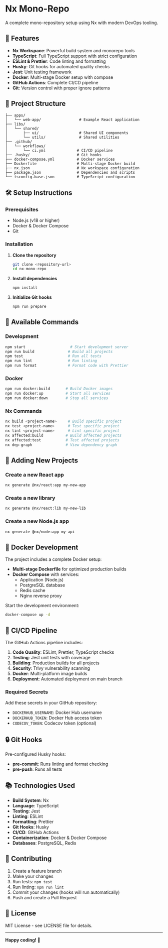 # Nx Mono-Repo

A complete mono-repository setup using Nx with modern DevOps tooling.

## 🚀 Features

- **Nx Workspace**: Powerful build system and monorepo tools
- **TypeScript**: Full TypeScript support with strict configuration
- **ESLint & Prettier**: Code linting and formatting
- **Husky**: Git hooks for automated quality checks
- **Jest**: Unit testing framework
- **Docker**: Multi-stage Docker setup with compose
- **GitHub Actions**: Complete CI/CD pipeline
- **Git**: Version control with proper ignore patterns

## 📁 Project Structure

```
├── apps/
│   └── web-app/                 # Example React application
├── libs/
│   └── shared/
│       ├── ui/                  # Shared UI components
│       └── utils/               # Shared utilities
├── .github/
│   └── workflows/
│       └── ci.yml              # CI/CD pipeline
├── .husky/                     # Git hooks
├── docker-compose.yml          # Docker services
├── Dockerfile                  # Multi-stage Docker build
├── nx.json                     # Nx workspace configuration
├── package.json                # Dependencies and scripts
└── tsconfig.base.json          # TypeScript configuration
```

## 🛠 Setup Instructions

### Prerequisites

- Node.js (v18 or higher)
- Docker & Docker Compose
- Git

### Installation

1. **Clone the repository**

   ```bash
   git clone <repository-url>
   cd nx-mono-repo
   ```

2. **Install dependencies**

   ```bash
   npm install
   ```

3. **Initialize Git hooks**
   ```bash
   npm run prepare
   ```

## 📝 Available Commands

### Development

```bash
npm start                    # Start development server
npm run build               # Build all projects
npm test                    # Run all tests
npm run lint                # Run linting
npm run format              # Format code with Prettier
```

### Docker

```bash
npm run docker:build       # Build Docker images
npm run docker:up          # Start all services
npm run docker:down        # Stop all services
```

### Nx Commands

```bash
nx build <project-name>     # Build specific project
nx test <project-name>      # Test specific project
nx lint <project-name>      # Lint specific project
nx affected:build          # Build affected projects
nx affected:test           # Test affected projects
nx dep-graph               # View dependency graph
```

## 🔧 Adding New Projects

### Create a new React app

```bash
nx generate @nx/react:app my-new-app
```

### Create a new library

```bash
nx generate @nx/react:lib my-new-lib
```

### Create a new Node.js app

```bash
nx generate @nx/node:app my-api
```

## 🐳 Docker Development

The project includes a complete Docker setup:

- **Multi-stage Dockerfile** for optimized production builds
- **Docker Compose** with services:
  - Application (Node.js)
  - PostgreSQL database
  - Redis cache
  - Nginx reverse proxy

Start the development environment:

```bash
docker-compose up -d
```

## 🔄 CI/CD Pipeline

The GitHub Actions pipeline includes:

1. **Code Quality**: ESLint, Prettier, TypeScript checks
2. **Testing**: Jest unit tests with coverage
3. **Building**: Production builds for all projects
4. **Security**: Trivy vulnerability scanning
5. **Docker**: Multi-platform image builds
6. **Deployment**: Automated deployment on main branch

### Required Secrets

Add these secrets in your GitHub repository:

- `DOCKERHUB_USERNAME`: Docker Hub username
- `DOCKERHUB_TOKEN`: Docker Hub access token
- `CODECOV_TOKEN`: Codecov token (optional)

## 🔒 Git Hooks

Pre-configured Husky hooks:

- **pre-commit**: Runs linting and format checking
- **pre-push**: Runs all tests

## 📚 Technologies Used

- **Build System**: Nx
- **Language**: TypeScript
- **Testing**: Jest
- **Linting**: ESLint
- **Formatting**: Prettier
- **Git Hooks**: Husky
- **CI/CD**: GitHub Actions
- **Containerization**: Docker & Docker Compose
- **Databases**: PostgreSQL, Redis

## 🤝 Contributing

1. Create a feature branch
2. Make your changes
3. Run tests: `npm test`
4. Run linting: `npm run lint`
5. Commit your changes (hooks will run automatically)
6. Push and create a Pull Request

## 📄 License

MIT License - see LICENSE file for details.

---

**Happy coding! 🎉**
